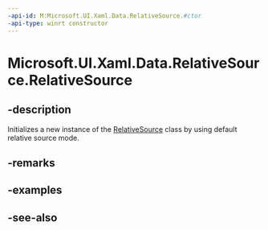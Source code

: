 ```yaml
---
-api-id: M:Microsoft.UI.Xaml.Data.RelativeSource.#ctor
-api-type: winrt constructor
---
```


<!-- Method syntax
public RelativeSource()
-->

# Microsoft.UI.Xaml.Data.RelativeSource.RelativeSource

## -description
Initializes a new instance of the [RelativeSource](relativesource.md) class by using default relative source mode.

## -remarks

## -examples

## -see-also
